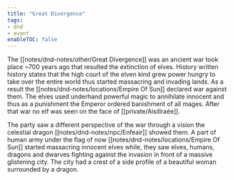 ```yaml
---
title: "Great Divergence"
tags:
- dnd
- event
enableTOC: false
---
```


The [[notes/dnd-notes/other/Great Divergence]] was an ancient war took place ~700 years ago that resulted the extinction of elves. History written history states that the high court of the elven kind grew power hungry to take over the entire world thus started massacring and invading lands. As a result the [[notes/dnd-notes/locations/Empire Of Sun]] declared war against them. The elves used underhand powerful magic to annihilate innocent and thus as a punishment the Emperor ordered banishment of all mages. After that war no elf was seen on the face of [[private/Aisillraée]]. 

The party saw a different perspective of the war through a vision the celestial dragon [[notes/dnd-notes/npc/Enfeair]] showed them. A part of human army under the flag of now [[notes/dnd-notes/locations/Empire Of Sun]] started massacring innocent elves while, they saw elves, humans, dragons and dwarves fighting against the invasion in front of a massive glistening city. The city had a crest of a side profile of a beautiful woman surrounded by a dragon.